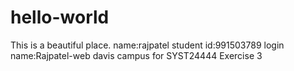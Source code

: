 # hello-world
This is a beautiful place.
name:rajpatel
student id:991503789
login name:Rajpatel-web
davis campus for SYST24444 Exercise 3


